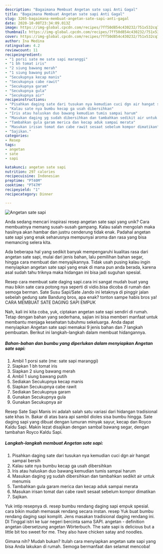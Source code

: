 ```yaml
---
description: "Bagaimana Membuat Angetan sate sapi Anti Gagal"
title: "Bagaimana Membuat Angetan sate sapi Anti Gagal"
slug: 3265-bagaimana-membuat-angetan-sate-sapi-anti-gagal
date: 2020-10-08T23:34:09.013Z
image: https://img-global.cpcdn.com/recipes/7ff50d854c430232/751x532cq70/angetan-sate-sapi-foto-resep-utama.jpg
thumbnail: https://img-global.cpcdn.com/recipes/7ff50d854c430232/751x532cq70/angetan-sate-sapi-foto-resep-utama.jpg
cover: https://img-global.cpcdn.com/recipes/7ff50d854c430232/751x532cq70/angetan-sate-sapi-foto-resep-utama.jpg
author: Ina Medina
ratingvalue: 4.2
reviewcount: 11
recipeingredient:
- "1 porsi sate me sate sapi maranggi"
- "1 bh tomat iris"
- "2 siung bawang merah"
- "1 siung bawang putih"
- "Secukupnya kecap manis"
- "Secukupnya cabe rawit"
- "Secukupnya garam"
- "Secukupnya gula"
- "Secukupnya air"
recipeinstructions:
- "Pisahkan daging sate dari tusukan nya kemudian cuci dgn air hangat sampai bersih"
- "Kalau sate nya bumbu kecap ga usah dibersihkan"
- "Iris atau haluskan duo bawang kemudian tumis sampai harum"
- "Masukan daging yg sudah dibersihkan dan tambahkan sedikit air untuk menumis"
- "Tambahkan gula garam merica dan kecap aduk sampai merata"
- "Masukan irisan tomat dan cabe rawit sesaat sebelum kompor dimatikan"
- "Sajikan."
categories:
- Resep
tags:
- angetan
- sate
- sapi

katakunci: angetan sate sapi 
nutrition: 297 calories
recipecuisine: Indonesian
preptime: "PT40M"
cooktime: "PT47M"
recipeyield: "1"
recipecategory: Dinner

---
```



![Angetan sate sapi](https://img-global.cpcdn.com/recipes/7ff50d854c430232/751x532cq70/angetan-sate-sapi-foto-resep-utama.jpg)

Anda sedang mencari inspirasi resep angetan sate sapi yang unik? Cara membuatnya memang susah-susah gampang. Kalau salah mengolah maka hasilnya akan hambar dan justru cenderung tidak enak. Padahal angetan sate sapi yang enak seharusnya mempunyai aroma dan rasa yang bisa memancing selera kita.

Ada beberapa hal yang sedikit banyak mempengaruhi kualitas rasa dari angetan sate sapi, mulai dari jenis bahan, lalu pemilihan bahan segar, hingga cara membuat dan menyajikannya. Tidak usah pusing kalau ingin menyiapkan angetan sate sapi yang enak di mana pun anda berada, karena asal sudah tahu triknya maka hidangan ini bisa jadi suguhan spesial.

Resep cara membuat sate daging sapi.cara ini sangat mudah buat yang mau bikin sate cara potong nya seperti di vidio.bisa dicoba di rumah dan semoga berman. Sate Susu Sapi/Sate Jando ini letaknya di pinggir jalan sebelah gedung sate Bandung bros, apa enak? tonton sampe habis bros ya! CARA MEMBUAT SATE DAGING SAPI EMPUK


Nah, kali ini kita coba, yuk, ciptakan angetan sate sapi sendiri di rumah. Tetap dengan bahan yang sederhana, sajian ini bisa memberi manfaat untuk membantu menjaga kesehatan tubuhmu sekeluarga. Anda dapat menyiapkan Angetan sate sapi memakai 9 jenis bahan dan 7 langkah pembuatan. Berikut ini langkah-langkah dalam membuat hidangannya.

<!--inarticleads1-->

##### Bahan-bahan dan bumbu yang diperlukan dalam menyiapkan Angetan sate sapi:

1. Ambil 1 porsi sate (me: sate sapi maranggi)
1. Siapkan 1 bh tomat iris
1. Siapkan 2 siung bawang merah
1. Ambil 1 siung bawang putih
1. Sediakan Secukupnya kecap manis
1. Siapkan Secukupnya cabe rawit
1. Sediakan Secukupnya garam
1. Gunakan Secukupnya gula
1. Gunakan Secukupnya air


Resep Sate Sapi Manis ini adalah salah satu variasi dari hidangan tradisional sate khas In. Bakar di atas bara api sambil dioles sisa bumbu hingga. Sate daging sapi yang dibuat dengan lumuran minyak sayur, kecap dan Royco Kaldu Sapi. Makin lezat disajikan dengan sambal bawang segar, dengan tambahan Royco Kaldu Sapi. 

<!--inarticleads2-->

##### Langkah-langkah membuat Angetan sate sapi:

1. Pisahkan daging sate dari tusukan nya kemudian cuci dgn air hangat sampai bersih
1. Kalau sate nya bumbu kecap ga usah dibersihkan
1. Iris atau haluskan duo bawang kemudian tumis sampai harum
1. Masukan daging yg sudah dibersihkan dan tambahkan sedikit air untuk menumis
1. Tambahkan gula garam merica dan kecap aduk sampai merata
1. Masukan irisan tomat dan cabe rawit sesaat sebelum kompor dimatikan
1. Sajikan.


Yuk intip resepnya di. resep bumbu rendang daging sapi empuk spesial. cara bikin mudah memasak rendang secara instan. resep Yuk buat bumbu rendang daging sapi komplit. Jens masakan tradisional daging rendang ini. DI Tinggal istri ke luar negeri bercinta sama SAPI. angetan - definition angetan übersetzung angetan Wörterbuch. The sate sapi is delicious but a little bit too sweet for me. They also have chicken satay and noodles. 

Gimana nih? Mudah bukan? Itulah cara menyiapkan angetan sate sapi yang bisa Anda lakukan di rumah. Semoga bermanfaat dan selamat mencoba!
